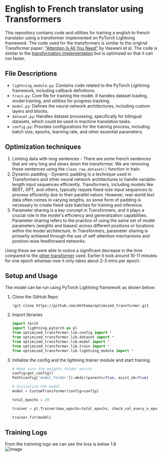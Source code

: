 
# English to French translator using Transformers

This repository contains code and utilities for training a english to french translator using a transformer implemented on PyTorch Lightning framework. The code used for the transformers is similar to the original Transformer paper: ["Attention Is All You Need"](https://arxiv.org/abs/1706.03762) by Vaswani et al. The code is similar to the [transformation implementation](https://github.com/mkthoma/custom_transformer/tree/main) but is optimized so that it can run faster.

## File Descriptions

- `lightning_module.py`: Contains code related to the PyTorch Lightning framework, including callback definitions.
- `train.py`: Core file for training the model. It handles dataset loading, model training, and utilities for progress tracking.
- `model.py`: Defines the neural network architectures, including custom layers and blocks.
- `dataset.py`: Handles dataset processing, specifically for bilingual datasets, which could be used in machine translation tasks.
- `config.py`: Provides configurations for the training process, including batch size, epochs, learning rate, and other essential parameters.

## Optimization techniques
1. Limiting data with long sentences - There are some french sentences that are very long and slows down the transformer. We are removing these sentences using the `clean_raw_dataset()` function in train.
2. Dynamic padding - Dynamic padding is a technique used in Transformers and other neural network architectures to handle variable-length input sequences efficiently. Transformers, including models like BERT, GPT, and others, typically require fixed-size input sequences to process efficiently due to their parallel nature. However, real-world text data often comes in varying lengths, so some form of padding is necessary to create fixed-size batches for training and inference.
3. Parameter sharing is a key concept in Transformers, and it plays a crucial role in the model's efficiency and generalization capabilities. Parameter sharing refers to the practice of using the same set of model parameters (weights and biases) across different positions or locations within the model architecture. In Transformers, parameter sharing is primarily achieved through the use of self-attention mechanisms and position-wise feedforward networks.

Using these we were able to notice a significant decrease in the time compared to the [other transformer](https://github.com/mkthoma/custom_transformer/tree/main) used. Earlier it took around 10-11 minutes for one epoch whereas now it only takes about 2-3 mins per epoch.

## Setup and Usage
The model can be run using PyTorch Lightning framework as shown below:
1. Clone the GitHub Repo

    ```
    !git clone https://github.com/mkthoma/optimized_transformer.git
    ```
2. Import libraries

    ```python
    import torch
    import lightning.pytorch as pl
    from optimized_transformer.lib.config import *
    from optimized_transformer.lib.dataset import *
    from optimized_transformer.lib.model import *
    from optimized_transformer.lib.train import *
    from optimized_transformer.lib.lightning_module import *
    ```
3. Initialize the config and the lightning trainer module and start training.
    ```python
    # Make sure the weights folder exists
    config=get_config()
    Path(config['model_folder']).mkdir(parents=True, exist_ok=True)

    # Initialize the model
    model = CustomTransformer(config=config)

    total_epochs = 20

    trainer = pl.Trainer(max_epochs=total_epochs, check_val_every_n_epoch=10, callbacks=[save_model()])

    trainer.fit(model)
    ```
## Training Logs

From the trainning logs we can see the loss is below 1.8  
![image](https://github.com/mkthoma/optimized_transformer/assets/135134412/fcf0dc00-deb1-4208-a0b3-cca087920cd2)
